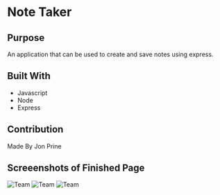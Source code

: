 # Note Taker

## Purpose
An application that can be used to create and save notes using express.

## Built With
* Javascript
* Node
* Express

## Contribution
Made By Jon Prine

## Screeenshots of Finished Page
![Team](src/images/screenshot1.png)
![Team](src/images/screenshot2.png)
![Team](src/images/screenshot3.png)